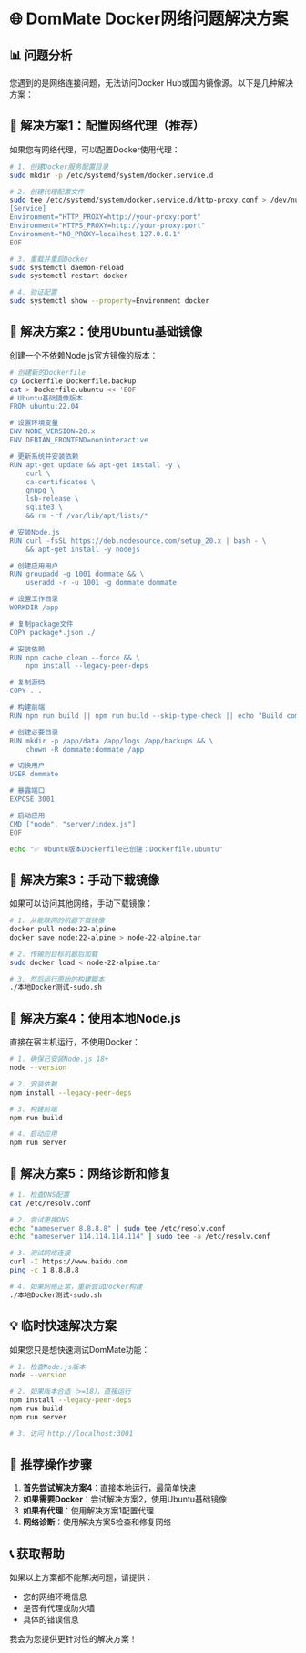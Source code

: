 # 🌐 DomMate Docker网络问题解决方案

## 📊 **问题分析**

您遇到的是网络连接问题，无法访问Docker Hub或国内镜像源。以下是几种解决方案：

## 🔧 **解决方案1：配置网络代理（推荐）**

如果您有网络代理，可以配置Docker使用代理：

```bash
# 1. 创建Docker服务配置目录
sudo mkdir -p /etc/systemd/system/docker.service.d

# 2. 创建代理配置文件
sudo tee /etc/systemd/system/docker.service.d/http-proxy.conf > /dev/null << 'EOF'
[Service]
Environment="HTTP_PROXY=http://your-proxy:port"
Environment="HTTPS_PROXY=http://your-proxy:port"
Environment="NO_PROXY=localhost,127.0.0.1"
EOF

# 3. 重载并重启Docker
sudo systemctl daemon-reload
sudo systemctl restart docker

# 4. 验证配置
sudo systemctl show --property=Environment docker
```

## 🔧 **解决方案2：使用Ubuntu基础镜像**

创建一个不依赖Node.js官方镜像的版本：

```bash
# 创建新的Dockerfile
cp Dockerfile Dockerfile.backup
cat > Dockerfile.ubuntu << 'EOF'
# Ubuntu基础镜像版本
FROM ubuntu:22.04

# 设置环境变量
ENV NODE_VERSION=20.x
ENV DEBIAN_FRONTEND=noninteractive

# 更新系统并安装依赖
RUN apt-get update && apt-get install -y \
    curl \
    ca-certificates \
    gnupg \
    lsb-release \
    sqlite3 \
    && rm -rf /var/lib/apt/lists/*

# 安装Node.js
RUN curl -fsSL https://deb.nodesource.com/setup_20.x | bash - \
    && apt-get install -y nodejs

# 创建应用用户
RUN groupadd -g 1001 dommate && \
    useradd -r -u 1001 -g dommate dommate

# 设置工作目录
WORKDIR /app

# 复制package文件
COPY package*.json ./

# 安装依赖
RUN npm cache clean --force && \
    npm install --legacy-peer-deps

# 复制源码
COPY . .

# 构建前端
RUN npm run build || npm run build --skip-type-check || echo "Build completed with warnings"

# 创建必要目录
RUN mkdir -p /app/data /app/logs /app/backups && \
    chown -R dommate:dommate /app

# 切换用户
USER dommate

# 暴露端口
EXPOSE 3001

# 启动应用
CMD ["node", "server/index.js"]
EOF

echo "✅ Ubuntu版本Dockerfile已创建：Dockerfile.ubuntu"
```

## 🔧 **解决方案3：手动下载镜像**

如果可以访问其他网络，手动下载镜像：

```bash
# 1. 从能联网的机器下载镜像
docker pull node:22-alpine
docker save node:22-alpine > node-22-alpine.tar

# 2. 传输到目标机器后加载
sudo docker load < node-22-alpine.tar

# 3. 然后运行原始的构建脚本
./本地Docker测试-sudo.sh
```

## 🔧 **解决方案4：使用本地Node.js**

直接在宿主机运行，不使用Docker：

```bash
# 1. 确保已安装Node.js 18+
node --version

# 2. 安装依赖
npm install --legacy-peer-deps

# 3. 构建前端
npm run build

# 4. 启动应用
npm run server
```

## 🔧 **解决方案5：网络诊断和修复**

```bash
# 1. 检查DNS配置
cat /etc/resolv.conf

# 2. 尝试更换DNS
echo "nameserver 8.8.8.8" | sudo tee /etc/resolv.conf
echo "nameserver 114.114.114.114" | sudo tee -a /etc/resolv.conf

# 3. 测试网络连接
curl -I https://www.baidu.com
ping -c 1 8.8.8.8

# 4. 如果网络正常，重新尝试Docker构建
./本地Docker测试-sudo.sh
```

## 💡 **临时快速解决方案**

如果您只是想快速测试DomMate功能：

```bash
# 1. 检查Node.js版本
node --version

# 2. 如果版本合适（>=18），直接运行
npm install --legacy-peer-deps
npm run build
npm run server

# 3. 访问 http://localhost:3001
```

## 🚀 **推荐操作步骤**

1. **首先尝试解决方案4**：直接本地运行，最简单快速
2. **如果需要Docker**：尝试解决方案2，使用Ubuntu基础镜像
3. **如果有代理**：使用解决方案1配置代理
4. **网络诊断**：使用解决方案5检查和修复网络

## 📞 **获取帮助**

如果以上方案都不能解决问题，请提供：
- 您的网络环境信息
- 是否有代理或防火墙
- 具体的错误信息

我会为您提供更针对性的解决方案！ 